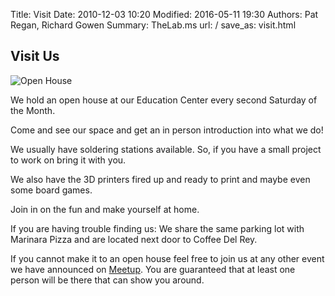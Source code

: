 Title: Visit
Date: 2010-12-03 10:20
Modified: 2016-05-11 19:30
Authors: Pat Regan, Richard Gowen
Summary: TheLab.ms
url: /
save_as: visit.html

## Visit Us

<img class="img-right" src="{filename}/images/OpenHouse1_tn.jpg" alt="Open House" />

We hold an open house at our Education Center every second Saturday of the Month.

Come and see our space and get an in person introduction into what we do!

We usually have soldering stations available.  So, if you have a small project to work on bring it with you.

We also have the 3D printers fired up and ready to print and maybe even some board games.

Join in on the fun and make yourself at home.

If you are having trouble finding us:  We share the same parking lot with Marinara Pizza and are located next door to Coffee Del Rey.

If you cannot make it to an open house feel free to join us at any other event we have announced on [Meetup](https://www.meetup.com/TheLab-ms/).  You are guaranteed that at least one person will be there that can show you around.


